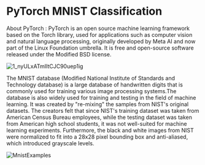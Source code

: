 # PyTorch MNIST Classification

About PyTorch : PyTorch is an open source machine learning framework based on the Torch library, used for applications such as computer vision and natural language processing, originally developed by Meta AI and now part of the Linux Foundation umbrella. It is free and open-source software released under the Modified BSD license. 


![1_nyULxATmIItCJC90uep1ig](https://user-images.githubusercontent.com/99510125/192350739-a5213ead-b17a-4cce-afc4-1d8d419e5ff4.png)


The MNIST database (Modified National Institute of Standards and Technology database) is a large database of handwritten digits that is commonly used for training various image processing systems.The database is also widely used for training and testing in the field of machine learning. It was created by "re-mixing" the samples from NIST's original datasets. The creators felt that since NIST's training dataset was taken from American Census Bureau employees, while the testing dataset was taken from American high school students, it was not well-suited for machine learning experiments. Furthermore, the black and white images from NIST were normalized to fit into a 28x28 pixel bounding box and anti-aliased, which introduced grayscale levels.



![MnistExamples](https://user-images.githubusercontent.com/99510125/192350908-1b0a3eef-07b7-4e18-bb54-efff360406a1.png)

